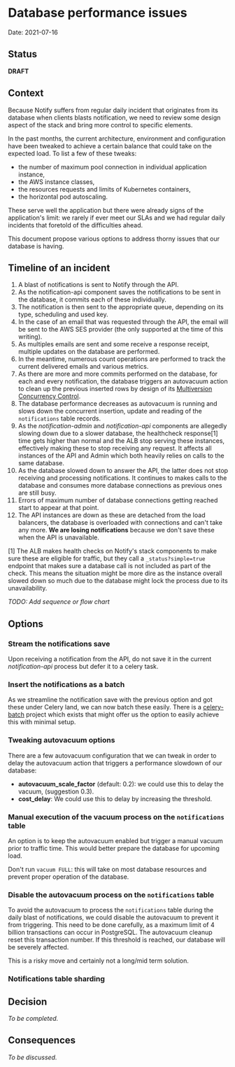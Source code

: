 # Database performance issues

Date: 2021-07-16

## Status

**DRAFT**

## Context

Because Notify suffers from regular daily incident that originates from its
database when clients blasts notification, we need to review some design aspect
of the stack and bring more control to specific elements.

In the past months, the current architecture, environment and configuration have
been tweaked to achieve a certain balance that could take on the expected load.
To list a few of these tweaks:

* the number of maximum pool connection in individual application instance,
* the AWS instance classes,
* the resources requests and limits of Kubernetes containers,
* the horizontal pod autoscaling.

These serve well the application but there were already signs of the
application's limit: we rarely if ever meet our SLAs and we had regular daily
incidents that foretold of the difficulties ahead.

This document propose various options to address thorny issues that our
database is having.

## Timeline of an incident

1. A blast of notifications is sent to Notify through the API.
2. As the notification-api component saves the notifications to be sent in
the database, it commits each of these individually.
3. The notification is then sent to the appropriate queue, depending on its
type, scheduling and used key.
4. In the case of an email that was requested through the API, the email
will be sent to the AWS SES provider (the only supported at the time of
this writing).
5. As multiples emails are sent and some receive a response receipt, multiple
updates on the database are performed.
6. In the meantime, numerous count operations are performed to track the
current delivered emails and various metrics.
7. As there are more and more commits performed on the database, for each and
every notification, the database triggers an autovacuum action to clean up the
previous inserted rows by design of its
[Multiversion Concurrency Control](https://www.postgresql.org/docs/11/mvcc-intro.html).
8. The database performance decreases as autovacuum is running and slows down
the concurrent insertion, update and reading of the `notifications` table
records.
9. As the *notification-admin* and *notification-api* components are allegedly
slowing down due to a slower database, the healthcheck response[1] time gets higher
than normal and the ALB stop serving these instances, effectively making these
to stop receiving any request. It affects all instances of the API and Admin
which both heavily relies on calls to the same database.
10. As the database slowed down to answer the API, the latter does not stop
receiving and processing notifications. It continues to makes calls to the database
and consumes more database connections as previous ones are still busy.
11. Errors of maximum number of database connections getting reached start
to appear at that point.
12. The API instances are down as these are detached from the load balancers,
the database is overloaded with connections and can't take any more. **We are 
losing notifications** because we don't save these when the API is unavailable.

[1] The ALB makes health checks on Notify's stack components to make sure these
are eligible for traffic, but they call a `_status?simple=true` endpoint that makes
sure a database call is not included as part of the check. This means the situation
might be more dire as the instance overall slowed down so much due to the database
might lock the process due to its unavailability.

_TODO: Add sequence or flow chart_

## Options

### Stream the notifications save

Upon receiving a notification from the API, do not save it in the current
*notification-api* process but defer it to a celery task.

### Insert the notifications as a batch

As we streamline the notification save with the previous option and got
these under Celery land, we can now batch these easily. There is a 
[celery-batch](https://pypi.org/project/celery-batches/) project which 
exists that might offer us the option to easily achieve this with minimal
setup.

### Tweaking autovacuum options

There are a few autovacuum configuration that we can tweak in order to delay
the autovacuum action that triggers a performance slowdown of our database:

* **autovacuum_scale_factor** (default: 0.2): we could use this to delay the vacuum, (suggestion 0.3).
* **cost_delay**: We could use this to delay by increasing the threshold.

### Manual execution of the vacuum process on the `notifications` table

An option is to keep the autovacuum enabled but trigger a manual vacuum prior
to traffic time. This would better prepare the database for upcoming load.

Don't run `vacuum FULL`: this will take on most database resources and prevent
proper operation of the database.

### Disable the autovacuum process on the `notifications` table

To avoid the autovacuum to process the `notifications` table during the daily
blast of notifications, we could disable the autovacuum to prevent it from
triggering. This need to be done carefully, as a maximum limit of 4 billion
transactions can occur in PostgreSQL. The autovacuum cleanup reset this
transaction number. If this threshold is reached, our database will be severely
affected.

This is a risky move and certainly not a long/mid term solution.

### Notifications table sharding

## Decision

_To be completed._

## Consequences

_To be discussed._
